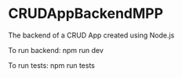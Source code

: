 # CRUDAppBackendMPP
The backend of a CRUD App created using Node.js

To run backend: npm run dev

To run tests: npm run tests
